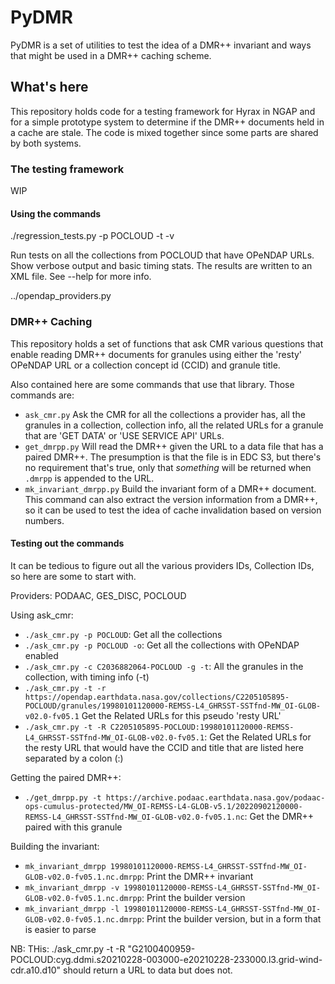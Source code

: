 
# PyDMR
PyDMR is a set of utilities to test the idea of a DMR++ invariant and ways that 
might be used in a DMR++ caching scheme.

## What's here
This repository holds code for a testing framework for Hyrax in NGAP and for 
a simple prototype system to determine if the DMR++ documents held in a cache
are stale. The code is mixed together since some parts are shared by both systems.

### The testing framework
WIP

#### Using the commands

./regression_tests.py -p POCLOUD -t -v

Run tests on all the collections from POCLOUD that have OPeNDAP URLs. Show verbose
output and basic timing stats. The results are written to an XML file. See --help
for more info.

../opendap_providers.py 


### DMR++ Caching
This repository holds a set of functions that ask CMR various questions that
enable reading DMR++ documents for granules using either the 'resty' OPeNDAP
URL or a collection concept id (CCID) and granule title.

Also contained here are some commands that use that library. Those commands are:
* `ask_cmr.py` Ask the CMR for all the collections a provider has, all the 
    granules in a collection, collection info, all the related URLs for a
    granule that are 'GET DATA' or 'USE SERVICE API' URLs.
* `get_dmrpp.py` Will read the DMR++ given the URL to a data file that has a paired
    DMR++. The presumption is that the file is in EDC S3, but there's no 
    requirement that's true, only that _something_ will be returned when `.dmrpp`
    is appended to the URL.
* `mk_invariant_dmrpp.py` Build the invariant form of a DMR++ document. This 
    command can also extract the version information from a DMR++, so it can
    be used to test the idea of cache invalidation based on version numbers.

#### Testing out the commands
It can be tedious to figure out all the various providers IDs, Collection IDs,
so here are some to start with.

Providers: PODAAC, GES_DISC, POCLOUD

Using ask_cmr:
* `./ask_cmr.py -p POCLOUD`: Get all the collections
* `./ask_cmr.py -p POCLOUD -o`: Get all the collections with OPeNDAP enabled
* `./ask_cmr.py -c C2036882064-POCLOUD -g -t`: All the granules in the collection, with timing info (-t)
* `./ask_cmr.py -t -r https://opendap.earthdata.nasa.gov/collections/C2205105895-POCLOUD/granules/19980101120000-REMSS-L4_GHRSST-SSTfnd-MW_OI-GLOB-v02.0-fv05.1` 
    Get the Related URLs for this pseudo 'resty URL'
* `./ask_cmr.py -t -R C2205105895-POCLOUD:19980101120000-REMSS-L4_GHRSST-SSTfnd-MW_OI-GLOB-v02.0-fv05.1`: 
    Get the Related URLs for the resty URL that would have the CCID and title that are listed here separated
    by a colon (:)

Getting the paired DMR++:
* `./get_dmrpp.py -t https://archive.podaac.earthdata.nasa.gov/podaac-ops-cumulus-protected/MW_OI-REMSS-L4-GLOB-v5.1/20220902120000-REMSS-L4_GHRSST-SSTfnd-MW_OI-GLOB-v02.0-fv05.1.nc`: 
    Get the DMR++ paired with this granule

Building the invariant:
* `mk_invariant_dmrpp 19980101120000-REMSS-L4_GHRSST-SSTfnd-MW_OI-GLOB-v02.0-fv05.1.nc.dmrpp`: Print the DMR++ 
    invariant
* `mk_invariant_dmrpp -v 19980101120000-REMSS-L4_GHRSST-SSTfnd-MW_OI-GLOB-v02.0-fv05.1.nc.dmrpp`: Print the 
    builder version
* `mk_invariant_dmrpp -l 19980101120000-REMSS-L4_GHRSST-SSTfnd-MW_OI-GLOB-v02.0-fv05.1.nc.dmrpp`: Print the 
    builder version, but in a form that is easier to parse

NB: THis: ./ask_cmr.py -t -R "G2100400959-POCLOUD:cyg.ddmi.s20210228-003000-e20210228-233000.l3.grid-wind-cdr.a10.d10" 
should return a URL to data but does not.

